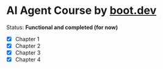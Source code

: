 # AI Agent Course by [boot.dev](https://www.boot.dev/)

Status: **Functional and completed (for now)**

- [x] Chapter 1
- [x] Chapter 2
- [x] Chapter 3
- [x] Chapter 4